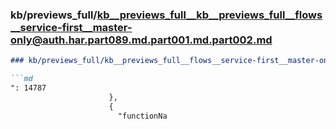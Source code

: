 ### kb/previews_full/kb__previews_full__kb__previews_full__flows__service-first__master-only@auth.har.part089.md.part001.md.part002.md

```md
### kb/previews_full/kb__previews_full__flows__service-first__master-only@auth.har.part089.md.part001.md (part 002)

```md
": 14787
                      },
                      {
                        "functionNa
```

```

```
